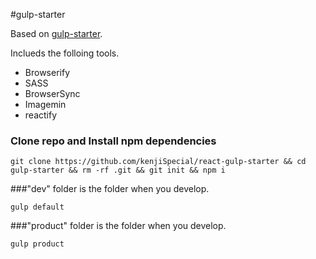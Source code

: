 #gulp-starter

Based on [gulp-starter](https://github.com/kenjiSpecial/gulp-starter).

Inclueds the folloing tools.

- Browserify
- SASS
- BrowserSync
- Imagemin
- reactify

### Clone repo and Install npm dependencies

```
git clone https://github.com/kenjiSpecial/react-gulp-starter && cd gulp-starter && rm -rf .git && git init && npm i
```

###"dev" folder is the folder when you develop.

```
gulp default
```

###"product" folder is the folder when you develop. 

```
gulp product 
```
